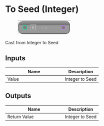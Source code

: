 # To Seed (Integer)

<div align="left" data-full-width="false">

<figure><img src="to_seed_-integer.png" alt=""><figcaption></figcaption></figure>

</div>

Cast from Integer to Seed

## Inputs

<table>
<thead><tr><th width="170">Name</th><th>Description</th></tr></thead>
<tbody>
<tr><td>Value</td><td>Integer to Seed</td></tr>
</tbody>
</table>

## Outputs

<table>
<thead><tr><th width="170">Name</th><th>Description</th></tr></thead>
<tbody>
<tr><td>Return Value</td><td>Integer to Seed</td></tr>
</tbody>
</table>